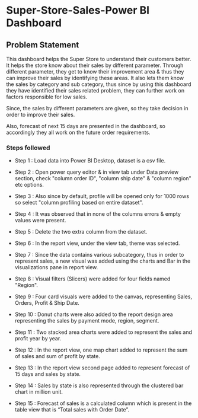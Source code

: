 # Super-Store-Sales-Power BI Dashboard

## Problem Statement

This dashboard helps the Super Store to understand their customers better. It helps the store know about their sales by different parameter. Through different parameter, they get to know their improvement area & thus they can improve their sales by identifying these areas. It also lets them know the sales by category and sub category, thus since by using this dashboard they have identified their sales related problem, they can further work on factors responsible for low sales.

Since, the sales by different parameters are given, so they take decision in order to improve their sales. 

Also, forecast of next 15 days are presented in the dashboard, so accordingly they all work on the future order requirements.


### Steps followed 

- Step 1 : Load data into Power BI Desktop, dataset is a csv file.
- Step 2 : Open power query editor & in view tab under Data preview section, check "column order ID", "column ship date" & "column region" etc options.
- Step 3 : Also since by default, profile will be opened only for 1000 rows so select "column profiling based on entire dataset".
- Step 4 : It was observed that in none of the columns errors & empty values were present.
- Step 5 : Delete the two extra column from the dataset. 
- Step 6 : In the report view, under the view tab, theme was selected.
- Step 7 : Since the data contains various subcategory, thus in order to represent sales, a new visual was added using the charts and Bar in the visualizations pane in report view.
- Step 8 : Visual filters (Slicers) were added for four fields named "Region".
- Step 9 : Four card visuals were added to the canvas, representing Sales, Orders, Profit & Ship Date.
- Step 10 : Donut charts were also added to the report design area representing the sales by payment mode, region, segment. 
- Step 11 : Two stacked area charts were added to represent the sales and profit year by year.

- Step 12 : In the report view, one map chart added to represent the sum of sales and sum of profit by state.
- Step 13 : In the report view second page added to represent forecast of 15 days and sales by state. 
- Step 14 : Sales by state is also represented through the clustered bar chart in million unit.

- Step 15 : Forecast of sales is a calculated column which is present in the table view that is “Total sales with Order Date”.
